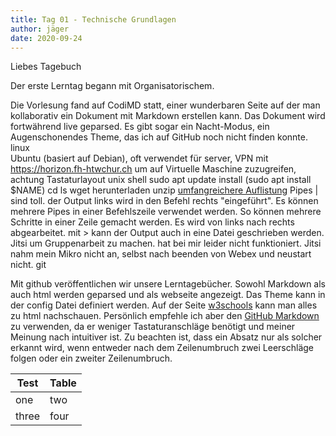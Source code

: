 ```yaml
---
title: Tag 01 - Technische Grundlagen
author: jäger
date: 2020-09-24
---
```


Liebes Tagebuch

Der erste Lerntag begann mit Organisatorischem. 

Die Vorlesung fand auf CodiMD statt, einer wunderbaren Seite auf der man kollaborativ ein Dokument mit Markdown erstellen kann. Das Dokument wird fortwährend live geparsed. Es gibt sogar ein Nacht-Modus, ein Augenschonendes Theme, das ich auf GitHub noch nicht finden konnte.  
linux  
  Ubuntu (basiert auf Debian), oft verwendet für server, 
    VPN mit https://horizon.fh-htwchur.ch um auf Virtuelle Maschine zuzugreifen, achtung Tastaturlayout
unix shell
  sudo
  apt
  update
  install (sudo apt install $NAME)
  cd
  ls
  wget herunterladen
  unzip
  [umfangreichere Auflistung](https://oit.ua.edu/wp-content/uploads/2016/10/Linux_bash_cheat_sheet.pdf)
  Pipes | sind toll. der Output links wird in den Befehl rechts "eingeführt". Es können mehrere Pipes in einer Befehlszeile verwendet werden. So können mehrere Schritte in einer Zeile gemacht werden. Es wird von links nach rechts abgearbeitet.
  mit > kann der Output auch in eine Datei geschrieben werden.
Jitsi um Gruppenarbeit zu machen. hat bei mir leider nicht funktioniert. Jitsi nahm mein Mikro nicht an, selbst nach beenden von Webex und neustart nicht. 
git

Mit github veröffentlichen wir unsere Lerntagebücher. Sowohl Markdown als auch html werden geparsed und als webseite angezeigt. Das Theme kann in der config Datei definiert werden.
Auf der Seite [w3schools](https://www.w3schools.com/) kann man alles zu html nachschauen. Persönlich empfehle ich aber den [GitHub Markdown](https://guides.github.com/features/mastering-markdown/) zu verwenden, da er weniger Tastaturanschläge benötigt und meiner Meinung nach intuitiver ist. Zu beachten ist, dass ein Absatz nur als solcher erkannt wird, wenn entweder nach dem Zeilenumbruch zwei Leerschläge folgen oder ein zweiter Zeilenumbruch.


Test | Table
-----|-----------
one | two
three | four
